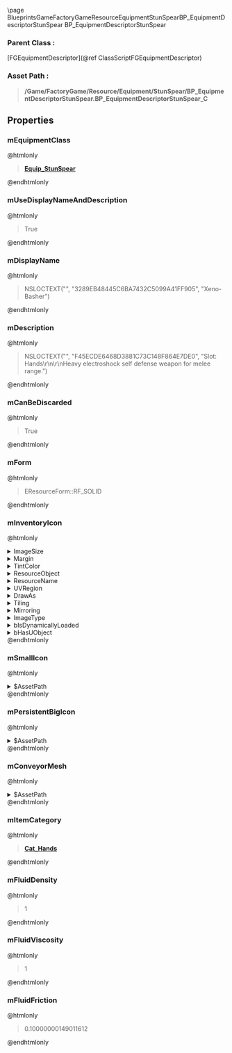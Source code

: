 \page BlueprintsGameFactoryGameResourceEquipmentStunSpearBP_EquipmentDescriptorStunSpear BP_EquipmentDescriptorStunSpear
### Parent Class :
[FGEquipmentDescriptor](@ref ClassScriptFGEquipmentDescriptor)
### Asset Path :
<b><blockquote>/Game/FactoryGame/Resource/Equipment/StunSpear/BP_EquipmentDescriptorStunSpear.BP_EquipmentDescriptorStunSpear_C</blockquote></b>
## Properties

### mEquipmentClass
@htmlonly
<b><a href="_blueprints_game_factory_game_equipment_stun_spear_equip__stun_spear.html"><blockquote>Equip_StunSpear</blockquote></a></b>
@endhtmlonly

### mUseDisplayNameAndDescription
@htmlonly
<blockquote>True</blockquote>
@endhtmlonly

### mDisplayName
@htmlonly
<blockquote>NSLOCTEXT("", "3289EB48445C6BA7432C5099A41FF905", "Xeno-Basher")</blockquote>
@endhtmlonly

### mDescription
@htmlonly
<blockquote>NSLOCTEXT("", "F45ECDE6468D3881C73C148F864E7DE0", "Slot: Hands\r\n\r\nHeavy electroshock self defense weapon for melee range.")</blockquote>
@endhtmlonly

### mCanBeDiscarded
@htmlonly
<blockquote>True</blockquote>
@endhtmlonly

### mForm
@htmlonly
<blockquote>EResourceForm::RF_SOLID</blockquote>
@endhtmlonly

### mInventoryIcon
@htmlonly
<details>
 <summary>ImageSize</summary>
<details>
 <summary>X</summary>
<blockquote>64</blockquote>
</details>
<details>
 <summary>Y</summary>
<blockquote>64</blockquote>
</details>
</details>
<details>
 <summary>Margin</summary>
<details>
 <summary>Left</summary>
<blockquote>0</blockquote>
</details>
<details>
 <summary>Top</summary>
<blockquote>0</blockquote>
</details>
<details>
 <summary>Right</summary>
<blockquote>0</blockquote>
</details>
<details>
 <summary>Bottom</summary>
<blockquote>0</blockquote>
</details>
</details>
<details>
 <summary>TintColor</summary>
<details>
 <summary>SpecifiedColor</summary>
<details>
 <summary>R</summary>
<blockquote>1</blockquote>
</details>
<details>
 <summary>G</summary>
<blockquote>1</blockquote>
</details>
<details>
 <summary>B</summary>
<blockquote>1</blockquote>
</details>
<details>
 <summary>A</summary>
<blockquote>1</blockquote>
</details>
</details>
<details>
 <summary>ColorUseRule</summary>
<blockquote>0</blockquote>
</details>
</details>
<details>
 <summary>ResourceObject</summary>
<details>
 <summary>$Empty</summary>
<blockquote>True</blockquote>
</details>
</details>
<details>
 <summary>ResourceName</summary>
<blockquote>None</blockquote>
</details>
<details>
 <summary>UVRegion</summary>
<details>
 <summary>Min</summary>
<details>
 <summary>X</summary>
<blockquote>0</blockquote>
</details>
<details>
 <summary>Y</summary>
<blockquote>0</blockquote>
</details>
</details>
<details>
 <summary>Max</summary>
<details>
 <summary>X</summary>
<blockquote>0</blockquote>
</details>
<details>
 <summary>Y</summary>
<blockquote>0</blockquote>
</details>
</details>
<details>
 <summary>bIsValid</summary>
<blockquote>0</blockquote>
</details>
</details>
<details>
 <summary>DrawAs</summary>
<blockquote>3</blockquote>
</details>
<details>
 <summary>Tiling</summary>
<blockquote>0</blockquote>
</details>
<details>
 <summary>Mirroring</summary>
<blockquote>0</blockquote>
</details>
<details>
 <summary>ImageType</summary>
<blockquote>0</blockquote>
</details>
<details>
 <summary>bIsDynamicallyLoaded</summary>
<blockquote>False</blockquote>
</details>
<details>
 <summary>bHasUObject</summary>
<blockquote>False</blockquote>
</details>
@endhtmlonly

### mSmallIcon
@htmlonly
<details>
 <summary>$AssetPath</summary>
<b><a href="_blueprints_game_factory_game_resource_equipment_stun_spear_u_i_shock_baton_64.html"><blockquote>ShockBaton_64</blockquote></a></b>
</details>
@endhtmlonly

### mPersistentBigIcon
@htmlonly
<details>
 <summary>$AssetPath</summary>
<b><a href="_blueprints_game_factory_game_resource_equipment_stun_spear_u_i_shock_baton_256.html"><blockquote>ShockBaton_256</blockquote></a></b>
</details>
@endhtmlonly

### mConveyorMesh
@htmlonly
<details>
 <summary>$AssetPath</summary>
<b><a href="_blueprints_game_factory_game_equipment_stun_spear_mesh_stun_spear.html"><blockquote>StunSpear</blockquote></a></b>
</details>
@endhtmlonly

### mItemCategory
@htmlonly
<b><a href="_blueprints_game_factory_game_resource_item_categories_cat__hands.html"><blockquote>Cat_Hands</blockquote></a></b>
@endhtmlonly

### mFluidDensity
@htmlonly
<blockquote>1</blockquote>
@endhtmlonly

### mFluidViscosity
@htmlonly
<blockquote>1</blockquote>
@endhtmlonly

### mFluidFriction
@htmlonly
<blockquote>0.10000000149011612</blockquote>
@endhtmlonly

